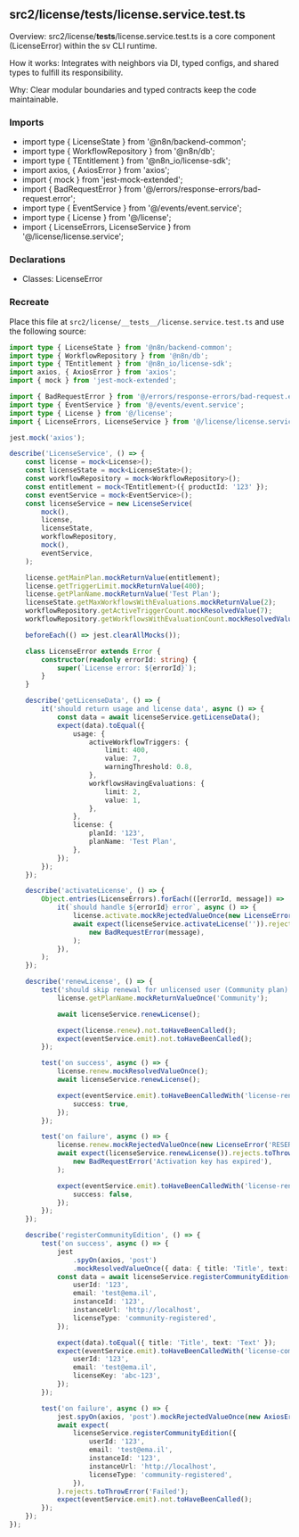 ## src2/license/__tests__/license.service.test.ts

Overview: src2/license/__tests__/license.service.test.ts is a core component (LicenseError) within the sv CLI runtime.

How it works: Integrates with neighbors via DI, typed configs, and shared types to fulfill its responsibility.

Why: Clear modular boundaries and typed contracts keep the code maintainable.

### Imports

- import type { LicenseState } from '@n8n/backend-common';
- import type { WorkflowRepository } from '@n8n/db';
- import type { TEntitlement } from '@n8n_io/license-sdk';
- import axios, { AxiosError } from 'axios';
- import { mock } from 'jest-mock-extended';
- import { BadRequestError } from '@/errors/response-errors/bad-request.error';
- import type { EventService } from '@/events/event.service';
- import type { License } from '@/license';
- import { LicenseErrors, LicenseService } from '@/license/license.service';

### Declarations

- Classes: LicenseError

### Recreate

Place this file at `src2/license/__tests__/license.service.test.ts` and use the following source:

```ts
import type { LicenseState } from '@n8n/backend-common';
import type { WorkflowRepository } from '@n8n/db';
import type { TEntitlement } from '@n8n_io/license-sdk';
import axios, { AxiosError } from 'axios';
import { mock } from 'jest-mock-extended';

import { BadRequestError } from '@/errors/response-errors/bad-request.error';
import type { EventService } from '@/events/event.service';
import type { License } from '@/license';
import { LicenseErrors, LicenseService } from '@/license/license.service';

jest.mock('axios');

describe('LicenseService', () => {
	const license = mock<License>();
	const licenseState = mock<LicenseState>();
	const workflowRepository = mock<WorkflowRepository>();
	const entitlement = mock<TEntitlement>({ productId: '123' });
	const eventService = mock<EventService>();
	const licenseService = new LicenseService(
		mock(),
		license,
		licenseState,
		workflowRepository,
		mock(),
		eventService,
	);

	license.getMainPlan.mockReturnValue(entitlement);
	license.getTriggerLimit.mockReturnValue(400);
	license.getPlanName.mockReturnValue('Test Plan');
	licenseState.getMaxWorkflowsWithEvaluations.mockReturnValue(2);
	workflowRepository.getActiveTriggerCount.mockResolvedValue(7);
	workflowRepository.getWorkflowsWithEvaluationCount.mockResolvedValue(1);

	beforeEach(() => jest.clearAllMocks());

	class LicenseError extends Error {
		constructor(readonly errorId: string) {
			super(`License error: ${errorId}`);
		}
	}

	describe('getLicenseData', () => {
		it('should return usage and license data', async () => {
			const data = await licenseService.getLicenseData();
			expect(data).toEqual({
				usage: {
					activeWorkflowTriggers: {
						limit: 400,
						value: 7,
						warningThreshold: 0.8,
					},
					workflowsHavingEvaluations: {
						limit: 2,
						value: 1,
					},
				},
				license: {
					planId: '123',
					planName: 'Test Plan',
				},
			});
		});
	});

	describe('activateLicense', () => {
		Object.entries(LicenseErrors).forEach(([errorId, message]) =>
			it(`should handle ${errorId} error`, async () => {
				license.activate.mockRejectedValueOnce(new LicenseError(errorId));
				await expect(licenseService.activateLicense('')).rejects.toThrowError(
					new BadRequestError(message),
				);
			}),
		);
	});

	describe('renewLicense', () => {
		test('should skip renewal for unlicensed user (Community plan)', async () => {
			license.getPlanName.mockReturnValueOnce('Community');

			await licenseService.renewLicense();

			expect(license.renew).not.toHaveBeenCalled();
			expect(eventService.emit).not.toHaveBeenCalled();
		});

		test('on success', async () => {
			license.renew.mockResolvedValueOnce();
			await licenseService.renewLicense();

			expect(eventService.emit).toHaveBeenCalledWith('license-renewal-attempted', {
				success: true,
			});
		});

		test('on failure', async () => {
			license.renew.mockRejectedValueOnce(new LicenseError('RESERVATION_EXPIRED'));
			await expect(licenseService.renewLicense()).rejects.toThrowError(
				new BadRequestError('Activation key has expired'),
			);

			expect(eventService.emit).toHaveBeenCalledWith('license-renewal-attempted', {
				success: false,
			});
		});
	});

	describe('registerCommunityEdition', () => {
		test('on success', async () => {
			jest
				.spyOn(axios, 'post')
				.mockResolvedValueOnce({ data: { title: 'Title', text: 'Text', licenseKey: 'abc-123' } });
			const data = await licenseService.registerCommunityEdition({
				userId: '123',
				email: 'test@ema.il',
				instanceId: '123',
				instanceUrl: 'http://localhost',
				licenseType: 'community-registered',
			});

			expect(data).toEqual({ title: 'Title', text: 'Text' });
			expect(eventService.emit).toHaveBeenCalledWith('license-community-plus-registered', {
				userId: '123',
				email: 'test@ema.il',
				licenseKey: 'abc-123',
			});
		});

		test('on failure', async () => {
			jest.spyOn(axios, 'post').mockRejectedValueOnce(new AxiosError('Failed'));
			await expect(
				licenseService.registerCommunityEdition({
					userId: '123',
					email: 'test@ema.il',
					instanceId: '123',
					instanceUrl: 'http://localhost',
					licenseType: 'community-registered',
				}),
			).rejects.toThrowError('Failed');
			expect(eventService.emit).not.toHaveBeenCalled();
		});
	});
});

```
